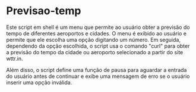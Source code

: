 # Previsao-temp

Este script em shell é um menu que permite ao usuário obter a previsão do tempo de diferentes aeroportos e cidades. O menu é exibido ao usuário e permite que ele escolha uma opção digitando um número. Em seguida, dependendo da opção escolhida, o script usa o comando "curl" para obter a previsão do tempo da cidade ou aeroporto selecionado a partir do site wttr.in.

Além disso, o script define uma função de pausa para aguardar a entrada do usuário antes de continuar e exibe uma mensagem de erro se o usuário inserir uma opção inválida.
